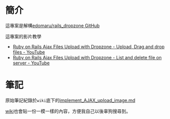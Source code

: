 # 簡介

這專案是解構[edomaru/rails_dropzone GitHub](https://github.com/edomaru/rails_dropzone)

這專案的影片教學
- [Ruby on Rails Ajax Files Upload with Dropzone - Upload, Drag and drop files - YouTube](https://www.youtube.com/watch?v=ic4MeDEfT08)
- [Ruby on Rails Ajax Files Upload with Dropzone - List and delete file on server - YouTube](https://www.youtube.com/watch?v=PupYpBKOieA)

# 筆記

原始筆記紀錄於`wiki`底下的[implement_AJAX_upload_image.md](./wiki/implement_AJAX_upload_image.md)

[wiki](https://github.com/NickWarm/rails_dropzone_WG/wiki)也會貼一份一模一樣的內容，方便我自己以後辜狗搜尋到。
